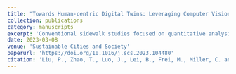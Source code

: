 ```yaml
---
title: "Towards Human-centric Digital Twins: Leveraging Computer Vision and Graph Models to Predict Outdoor Comfort"
collection: publications
category: manuscripts
excerpt: 'Conventional sidewalk studies focused on quantitative analysis of sidewalk walkability at a large scale which cannot capture the dynamic interactions between the environment and individual factors. Embracing the idea of Tech for Social Good, Urban Digital Twins seek AI-empowered approaches to bridge humans with digitally-mediated technologies to enhance their prediction ability. We employ GraphSAGE-LSTM, a geo-spatial artificial intelligence (GeoAI) framework on crowdsourced data and computer vision to predict human comfort on the sidewalks.'
date: 2023-03-08
venue: 'Sustainable Cities and Society'
paperurl: 'https://doi.org/10.1016/j.scs.2023.104480'
citation: 'Liu, P., Zhao, T., Luo, J., Lei, B., Frei, M., Miller, C. and Biljecki, F., 2023. Towards human-centric digital twins: leveraging computer vision and graph models to predict outdoor comfort. Sustainable Cities and Society, 93, p.104480.'
---
```

